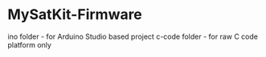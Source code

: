 # MySatKit-Firmware
ino folder - for Arduino Studio based project
c-code folder - for raw C code platform only 
